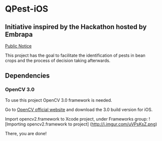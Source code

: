 # QPest-iOS
## Initiative inspired by the Hackathon hosted by Embrapa
[Public Notice](https://www.embrapa.br/documents/10180/15055236/Edital+Hackathon/2eff1c63-9b71-4a76-bf53-963402d0e12b)

This project has the goal to facilitate the identification of pests in bean crops and the process of decision taking afterwards.

## Dependencies
### OpenCV 3.0
To use this project OpenCV 3.0 framework is needed.

Go to [OpenCV official website](http://opencv.org/downloads.html) and download the 3.0 build version for iOS.

Import opencv2.framework to Xcode project, under Frameworks group:
![Importing opencv2.framework to project] (http://i.imgur.com/uVPsKsZ.png)

There, you are done!
